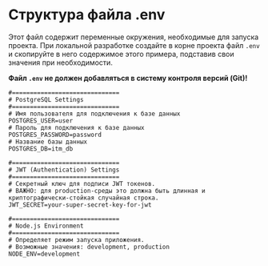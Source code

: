 # Структура файла .env

Этот файл содержит переменные окружения, необходимые для запуска проекта. При локальной разработке создайте в корне проекта файл `.env` и скопируйте в него содержимое этого примера, подставив свои значения при необходимости.

**Файл `.env` не должен добавляться в систему контроля версий (Git)!**

```env
#==============================
# PostgreSQL Settings
#==============================
# Имя пользователя для подключения к базе данных
POSTGRES_USER=user
# Пароль для подключения к базе данных
POSTGRES_PASSWORD=password
# Название базы данных
POSTGRES_DB=itm_db

#==============================
# JWT (Authentication) Settings
#==============================
# Секретный ключ для подписи JWT токенов.
# ВАЖНО: для production-среды это должна быть длинная и криптографически-стойкая случайная строка.
JWT_SECRET=your-super-secret-key-for-jwt

#==============================
# Node.js Environment
#==============================
# Определяет режим запуска приложения.
# Возможные значения: development, production
NODE_ENV=development
```
